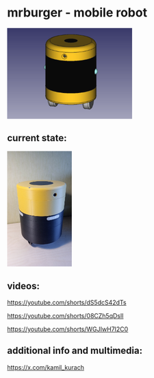 # mrburger - mobile robot

<img src="resources/freecad_model.png" alt="freecad" width=58%/>
<!-- <img src="resources/IMG_20241218_102031.jpg" alt="currentstate" width=30%/> -->


## current state:

<!-- <img src="resources/IMG_20241204_015451.jpg" alt="currentstate" width=30%/> -->
<img src="resources/IMG_20241218_102031.jpg" alt="currentstate" width=30%/>

## videos: 

https://youtube.com/shorts/dS5dcS42dTs

https://youtube.com/shorts/08CZh5qDslI

https://youtube.com/shorts/WGJIwH7I2C0

## additional info and multimedia:

https://x.com/kamil_kurach
